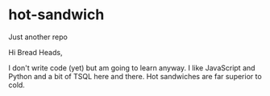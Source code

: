 # hot-sandwich
Just another repo

Hi Bread Heads,

I don't write code (yet) but am going to learn anyway. I like JavaScript and Python and a bit of TSQL here and there. Hot sandwiches are far superior to cold.

